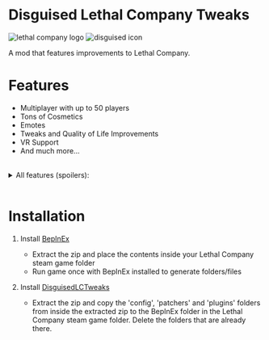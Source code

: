 # Disguised Lethal Company Tweaks
![lethal company logo](https://tawk.link/637ce062b0d6371309d07b8c/kb/attachments/InodhMEIMa.jpg) ![disguised icon](https://tawk.link/637ce062b0d6371309d07b8c/kb/attachments/jxl26fMNy6.png)

A mod that features improvements to Lethal Company.


# Features
- Multiplayer with up to 50 players
- Tons of Cosmetics
- Emotes
- Tweaks and Quality of Life Improvements
- VR Support
- And much more...

<br>
<details>
  <summary>All features (spoilers):</summary>
  <br>
  
  - MoreCompany for servers of up to 50 players
  - VR Support
  - Metal Pipe sound on metallic item drop
  - Yippee Hoarding Bugs
  - Emotes
  - Suits
  - Coilheads turn to stare at you when looking at them
  - Laser Pointers detonate landmines
  - Removes the mask from the mimic
  - Mimics take the appearance of players
  - Mimics no longer raise their hands
  - Bodies in close proximity of a mask have a chance of being possessed
  - Monsters mimic the voices of your friends
  - New items and decorations
  - Improved Spray Paint
  - Ship Loot Calculator
  - Crosshair in center of screen
  - Better Stamina
  - Flashlight Toggle Hotkey (default F)
  - Walkie Hotkey (default R)
  - Health displayed in HUD
  - Look all the way down
  - Chat Commands
  - Terminal Commands auto complete on tab
  - Terminal Command history using arrow keys
  - Roll over excess credits into the next quota
  - Hide Chat when not in use
  - Players can join whenever the ship is in orbit
  - Jester plays the song 'Freebird' when winding up and chasing
  - Airhorn plays 'Whistle' sound effect
  - Hoarding bugs can use items
  - Hoarding bugs drop items held on death
  - Flies spawn over dead bodies
  - Key items are now kept when using teleporters (scrap is still lost)
  - Improved performance report including cause of death
  - More monitors in the ship to display extra information
  - The dropship arrives faster
  - Now face away from the door when going through a fire exit
  - Seamless skipping of intro/menu screens
  - Patches out the delay when jumping
  - Create additional save slots
  - Rename saves
  - Discord Rich Presence support in-game
  - Remove the limit of items that can be placed on the deposit desk at the company building
  - Additional graphics settings such as resolution, anti-aliasing, fog quality etc
  - Muted indicator and customisable toggle mute hotkey
  - Displays an icon when detecting voice activity
  - Fit more characters into transmissions with the signal translator
  - Hide the 'Mod List' popup that shows when a player joins
  - Pathfinding and Proximity Chat Lag fixes
  - Option to remodel bracken to Freddy Fazbear in config

</details>
<br>

# Installation
1. Install [BepInEx](https://github.com/BepInEx/BepInEx/releases/latest)
    - Extract the zip and place the contents inside your Lethal Company steam game folder
    - Run game once with BepInEx installed to generate folders/files
    
2. Install [DisguisedLCTweaks](https://github.com/disguised04/LethalCompanyTweaks/releases/latest/download/DisguisedLCTweaks.zip)
    - Extract the zip and copy the 'config', 'patchers' and 'plugins' folders from inside the extracted zip to the BepInEx folder in the Lethal Company steam game folder. Delete the folders that are already there.
